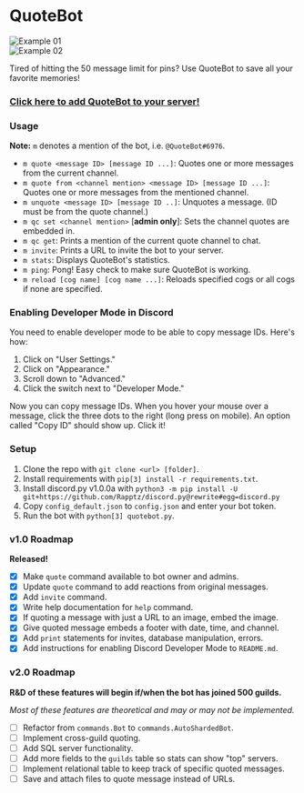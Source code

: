 # QuoteBot

![Example 01](https://my.mixtape.moe/ihmkev.png)    
![Example 02](https://my.mixtape.moe/sexrnz.png)

Tired of hitting the 50 message limit for pins? Use QuoteBot to save all your favorite memories!

### [Click here to add QuoteBot to your server!](https://discordapp.com/oauth2/authorize?client_id=403644354591326218&scope=bot&permissions=117760)

### Usage

**Note:** `m` denotes a mention of the bot, i.e. `@QuoteBot#6976`.

- `m quote <message ID> [message ID ...]`: Quotes one or more messages from the current channel.
- `m quote from <channel mention> <message ID> [message ID ...]`: Quotes one or more messages from the mentioned channel.
- `m unquote <message ID> [message ID ..]`: Unquotes a message. (ID must be from the quote channel.)
- `m qc set <channel mention>` [**admin only**]: Sets the channel quotes are embedded in.
- `m qc get`: Prints a mention of the current quote channel to chat.
- `m invite`: Prints a URL to invite the bot to your server.
- `m stats`: Displays QuoteBot's statistics.
- `m ping`: Pong! Easy check to make sure QuoteBot is working.
- `m reload [cog name] [cog name ...]`: Reloads specified cogs or all cogs if none are specified.

### Enabling Developer Mode in Discord

You need to enable developer mode to be able to copy message IDs. Here's how:

1. Click on "User Settings."
2. Click on "Appearance."
3. Scroll down to "Advanced."
4. Click the switch next to "Developer Mode."

Now you can copy message IDs. When you hover your mouse over a message, click the three dots to the right (long press on mobile). An option called "Copy ID" should show up. Click it!

### Setup

1. Clone the repo with `git clone <url> [folder]`.
2. Install requirements with `pip[3] install -r requirements.txt`.
3. Install discord.py v1.0.0a with `python3 -m pip install -U git+https://github.com/Rapptz/discord.py@rewrite#egg=discord.py`
4. Copy `config_default.json` to `config.json` and enter your bot token.
5. Run the bot with `python[3] quotebot.py`.

### v1.0 Roadmap

**Released!**

- [x] Make `quote` command available to bot owner and admins.
- [x] Update `quote` command to add reactions from original messages.
- [x] Add `invite` command.
- [x] Write help documentation for `help` command.
- [x] If quoting a message with just a URL to an image, embed the image.
- [x] Give quoted message embeds a footer with date, time, and channel.
- [x] Add `print` statements for invites, database manipulation, errors.
- [x] Add instructions for enabling Discord Developer Mode to `README.md`.

### v2.0 Roadmap

**R&D of these features will begin if/when the bot has joined 500 guilds.**

_Most of these features are theoretical and may or may not be implemented._

- [ ] Refactor from `commands.Bot` to `commands.AutoShardedBot`.
- [ ] Implement cross-guild quoting.
- [ ] Add SQL server functionality.
- [ ] Add more fields to the `guilds` table so stats can show "top" servers.
- [ ] Implement relational table to keep track of specific quoted messages.
- [ ] Save and attach files to quote message instead of URLs.
